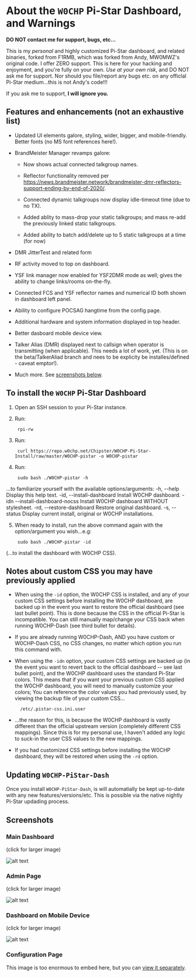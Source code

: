 #  About the `W0CHP` Pi-Star Dashboard, and Warnings

**DO NOT contact me for support, bugs, etc...**

This is my *personal* and highly customized Pi-Star dashboard, and related
binaries, forked from F1RMB, which was forked from Andy, MW0MWZ's original
code.  I offer ZERO support. This is here for your hacking and enjoyment, and
you're fully on your own. *Use at your own risk*, and DO NOT ask me for support.
Nor should you file/report any bugs etc. on any officlal Pi-Star medium...this
is not Andy's code!!!

If you ask me to support, **I will ignore you.**

## Features and enhancements (not an exhaustive list)

* Updated UI elements galore, styling, wider, bigger, and mobile-friendly. Better fonts (no MS font references here!).

* BrandMeister Manager revamps galore:

  * Now shows actual connected talkgroup names.

  * Reflector functionality removed per <https://news.brandmeister.network/brandmeister-dmr-reflectors-support-ending-by-end-of-2020/>.

  * Connected dynamic talkgroups now display idle-timeout time (due to no TX).

  * Added ablity to mass-drop your static talkgroups; and mass re-add the previously
    linked static talkgroups.

   * Added ability to batch add/delete up to 5 static talkgroups at a time (for now)

* DMR JitterTest and related form

* RF activity moved to top on dashboard.

* YSF link manager now enabled for YSF2DMR mode as well; gives the ability to change links/rooms on-the-fly.

* Connected FCS and YSF reflector names and numerical ID both shown in dashboard left panel.

* Ability to configure POCSAG hangtime from the config page.

* Additional hardware and system information displayed in top header.

* Better dasboard mobile device view.

* Talker Alias (DMR) displayed next to callsign when operator is transmitting (when applicable). This needs a lot of work, yet.
  (This is on the beta/TalkerAliad branch and nees to be explicity be installes/defined - caveat emptor!).

* Much more. See [screenshots below](#screenshots).

## To install the `W0CHP` Pi-Star Dashboard

1. Open an SSH session to your Pi-Star instance.

2. Run:

        rpi-rw

3. Run:

        curl https://repo.w0chp.net/Chipster/W0CHP-Pi-Star-Install/raw/master/W0CHP-pistar -o W0CHP-pistar

4. Run:

        sudo bash ./W0CHP-pistar -h
...to familiarize yourself with the available options/arguments:
        -h,   --help                     Display this help text.
        -id,  --install-dashboard        Install W0CHP dashboard.
        -idn  --install-dashboard-nocss  Install W0CHP dashboard WITHOUT stylesheet.
        -rd,  --restore-dashboard        Restore original dashboard.
        -s,   --status                   Display current install, original or W0CHP installations.

5. When ready to install, run the above command again with the option/argument you wish...e.g:

        sudo bash ./W0CHP-pistar -id

(...to install the dashboard with W0CHP CSS).

## Notes about custom CSS you may have previously applied

* When using the `-id` option, the W0CHP CSS is installed, and any of your custom CSS settings
  before installing the W0CHP dashboard, are backed up in the event you want to restore the official dashboard
  (see last bullet point). This is done because the CSS in the official Pi-Star is incompatible. You can still
  manually map/change your CSS back when running W0CHP-Dash (see third bullet for details).

* If you are already running W0CHP-Dash, AND you have custom or W0CHP-Dash CSS, no CSS changes, no matter which
  option you run this command with.

* When using the `-idn` option, your custom CSS settings are backed up (in the event you want to revert back
  to the official dashboard -- see last bullet point), and the W0CHP dashboard uses the standard Pi-Star colors.
  This means that if you want your previous custom CSS applied the W0CHP dashboard, you will need to manually
  customize your colors; You can reference the color values you had previously used, by viewing the backup file of
  your custom CSS...

        /etc/.pistar-css.ini.user

* ...the reason for this, is because the W0CHP dashboard is vastly different than the official upstream version
  (completely different CSS mappings). Since this is for my personal use, I haven't added any logic to suck-in
  the user CSS values to the new mappings.

* If you had customized CSS settings before installing the W0CHP dashboard, they will be restored when
  using the `-rd` option.

## Updating `W0CHP-PiStar-Dash`

Once you install `W0CHP-PiStar-Dash`, is will automatially be kept up-to-date with any new features/versions/etc. This is possible via the native nightly Pi-Star updading process.

## Screenshots

### Main Dashboard

(click for larger image)

![alt text](https://w0chp.net/img/W0CHP_Dash.png "W0CHP Dashboard")


### Admin Page

(click for larger image)

![alt text](https://w0chp.net/img/W0CHP_Admin.png "W0CHP Admin Page")

### Dashboard on Mobile Device

(click for larger image)

![alt text](https://w0chp.net/img/W0CHP_Mobile.png "W0CHP Mobile Page")

### Configuration Page

This image is too enormous to embed here, but you can [view it separately](https://w0chp.net/img/W0CHP_Config.png).


